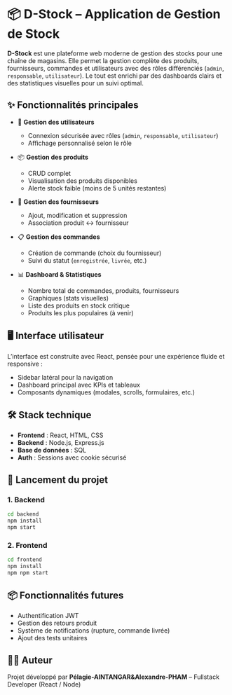 
# 📦 D-Stock – Application de Gestion de Stock

**D-Stock** est une plateforme web moderne de gestion des stocks pour une chaîne de magasins. Elle permet la gestion complète des produits, fournisseurs, commandes et utilisateurs avec des rôles différenciés (`admin`, `responsable`, `utilisateur`). Le tout est enrichi par des dashboards clairs et des statistiques visuelles pour un suivi optimal.

## ✨ Fonctionnalités principales

- 🔐 **Gestion des utilisateurs**
  - Connexion sécurisée avec rôles (`admin`, `responsable`, `utilisateur`)
  - Affichage personnalisé selon le rôle

- 📦 **Gestion des produits**
  - CRUD complet
  - Visualisation des produits disponibles
  - Alerte stock faible (moins de 5 unités restantes)

- 🧾 **Gestion des fournisseurs**
  - Ajout, modification et suppression
  - Association produit ↔ fournisseur

- 📋 **Gestion des commandes**
  - Création de commande (choix du fournisseur)
  - Suivi du statut (`enregistrée`, `livrée`, etc.)

- 📊 **Dashboard & Statistiques**
  - Nombre total de commandes, produits, fournisseurs
  - Graphiques (stats visuelles)
  - Liste des produits en stock critique
  - Produits les plus populaires (à venir)

## 🖥️ Interface utilisateur

L’interface est construite avec React, pensée pour une expérience fluide et responsive :
- Sidebar latéral pour la navigation
- Dashboard principal avec KPIs et tableaux
- Composants dynamiques (modales, scrolls, formulaires, etc.)

## 🛠️ Stack technique

- **Frontend** : React, HTML, CSS
- **Backend** : Node.js, Express.js
- **Base de données** : SQL
- **Auth** : Sessions avec cookie sécurisé


## 🚀 Lancement du projet

### 1. Backend
```bash
cd backend
npm install
npm start
```

### 2. Frontend
```bash
cd frontend
npm install
npm npm start
```


## 📦 Fonctionnalités futures

- Authentification JWT
- Gestion des retours produit
- Système de notifications (rupture, commande livrée)
- Ajout des tests unitaires

## 👨‍💻 Auteur

Projet développé par **Pélagie-AINTANGAR&Alexandre-PHAM** – Fullstack Developer (React / Node)
